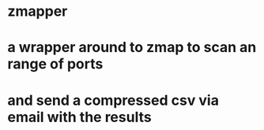 # zmapper
# a wrapper around to zmap to scan an range of ports
# and send a compressed csv via email with the results
